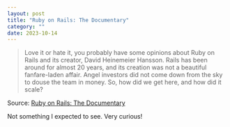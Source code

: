 ```yaml
---
layout: post
title: "Ruby on Rails: The Documentary"
category: ""
date: 2023-10-14
---
```


>Love it or hate it, you probably have some opinions about Ruby on Rails and its creator, David Heinemeier Hansson. Rails has been around for almost 20 years, and its creation was not a beautiful fanfare-laden affair. Angel investors did not come down from the sky to douse the team in money. So, how did we get here, and how did it scale?

Source: [Ruby on Rails: The Documentary](https://m.youtube.com/watch?v=NaEG5Dz7xzM)

Not something I expected to see.  Very curious!
